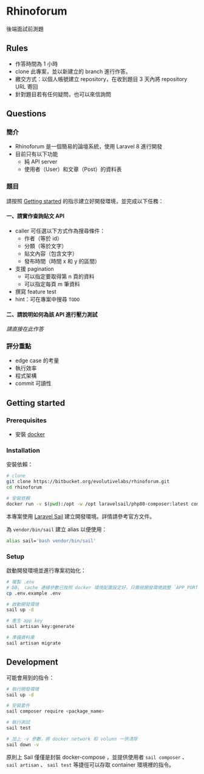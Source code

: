 # Rhinoforum

後端面試前測題

## Rules

- 作答時間為 1 小時
- clone 此專案，並以新建立的 branch 進行作答。
- 繳交方式：以個人帳號建立 repository，在收到題目 3 天內將 repository URL 寄回
- 針對題目若有任何疑問，也可以來信詢問

## Questions

### 簡介
- Rhinoforum 是一個簡易的論壇系統，使用 Laravel 8 進行開發
- 目前只有以下功能
    - 純 API server
    - 使用者（User）和文章（Post）的資料表

### 題目
請按照 [Getting started](#getting-started) 的指示建立好開發環境，並完成以下任務：

#### 一、請實作查詢貼文 API
- caller 可任選以下方式作為搜尋條件：
    - 作者（等於 id）
    - 分類（等於文字）
    - 貼文內容（包含文字）
    - 發布時間（時間 x 和 y 的區間）
- 支援 pagination
    - 可以指定要取得第 n 頁的資料
    - 可以指定每頁 m 筆資料
- 撰寫 feature test
- hint：可在專案中搜尋 `TODO`

#### 二、請說明如何為該 API 進行壓力測試

*請直接在此作答*

### 評分重點
- edge case 的考量
- 執行效率
- 程式架構
- commit 可讀性


## Getting started

### Prerequisites
- 安裝 [docker](https://docker.com/)

### Installation

安裝依賴：

```bash
# clone
git clone https://bitbucket.org/evolutivelabs/rhinoforum.git
cd rhinoforum

# 安裝依賴
docker run -v $(pwd):/opt -w /opt laravelsail/php80-composer:latest composer install
```

本專案使用 [Laravel Sail](https://laravel.com/docs/8.x/sail) 建立開發環境。詳情請參考官方文件。

為 `vendor/bin/sail` 建立 alias 以便使用：

```bash
alias sail='bash vendor/bin/sail'
```

### Setup

啟動開發環境並進行專案初始化：

```bash
# 複製 .env
# DB、 cache 連線參數已按照 docker 環境配置設定好，只需視開發環境調整 `APP_PORT`
cp .env.example .env

# 啟動開發環境
sail up -d

# 產生 app key
sail artisan key:generate

# 準備資料庫
sail artisan migrate
```

## Development

可能會用到的指令：

```bash
# 執行開發環境
sail up -d

# 安裝套件
sail composer require <package_name>

# 執行測試
sail test

# 加上 -v 參數，將 docker network 和 volumn 一併清除
sail down -v
```

原則上 Sail 僅僅是封裝 docker-compose ，並提供使用者 `sail composer` 、 `sail artisan` 、 `sail test` 等捷徑可以存取 container 環境裡的指令。
